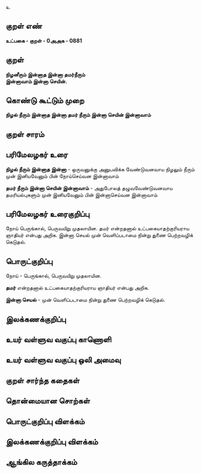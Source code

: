 உ

## குறள் எண் 

**உட்பகை - குறள் - 0அஅக - 0881**

## குறள் 

**நிழனீரும் இன்னாத இன்னா தமர்நீரும்  
இன்னாவாம் இன்னா செயின்.**

## கொண்டு கூட்டும் முறை

**நிழல் நீரும் இன்னாத இன்னா தமர் நீரும் இன்னா செயின் இன்னாவாம்**

## குறள் சாரம் 


## பரிமேலழகர் உரை

**நிழல் நீரும் இன்னாத இன்னா** - ஒருவனுக்கு அனுபவிக்க வேண்டுவனவாய நிழலும் நீரும் முன் இனியவேனும் பின் நோய்செய்வன இன்னாவாம் 

**தமர் நீரும் இன்னா செயின் இன்னாவாம்** - அதுபோலத் தழுவவேண்டுவனவாய தமரியல்புகளும் முன் இனியவேனும் பின் இன்னாசெய்வன இன்னாவாம்

## பரிமேலழகர் உரைகுறிப்பு   

நோய் பெருங்கால், பெருவயிறு முதலாயின. தமர் என்றதனால் உட்பகையாதற்குரியராய ஞாதியர் என்பது அறிக. இன்னா செயல் முன் வெளிப்படாமை நின்று துணை பெற்றவழிக் கெடுதல்.

## பொருட்குறிப்பு 

நோய் - பெருங்கால், பெருவயிறு முதலாயின. 

**தமர்** என்றதனால் உட்பகையாதற்குரியராய ஞாதியர் என்பது அறிக. 

**இன்னா செயல்** - முன் வெளிப்படாமை நின்று துணை பெற்றவழிக் கெடுதல்.

## இலக்கணக்குறிப்பு  


## உயர் வள்ளுவ வகுப்பு காணொளி


## உயர் வள்ளுவ வகுப்பு ஒலி அமைவு 

 
## குறள் சார்ந்த கதைகள் 


## தொன்மையான சொற்கள்


## பொருட்குறிப்பு விளக்கம்


## இலக்கணக்குறிப்பு விளக்கம்


## ஆங்கில கருத்தாக்கம் 


